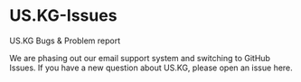 # US.KG-Issues
US.KG Bugs &amp; Problem report

We are phasing out our email support system and switching to GitHub Issues. If you have a new question about US.KG, please open an issue here.
